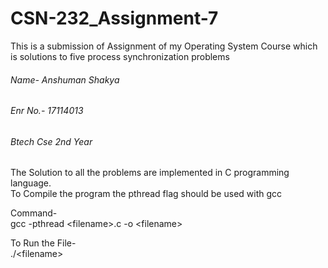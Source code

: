 # CSN-232_Assignment-7
This is a submission of Assignment of my Operating System Course which is solutions to five process synchronization problems

###### Name- Anshuman Shakya
###### Enr No.- 17114013
###### Btech Cse 2nd Year

The Solution to all the problems are implemented in C programming language.<br/>
To Compile the program the pthread flag should be used with gcc

Command-<br/>
gcc -pthread &lt;filename&gt;.c -o &lt;filename&gt;

To Run the File-<br/>
./&lt;filename&gt;

